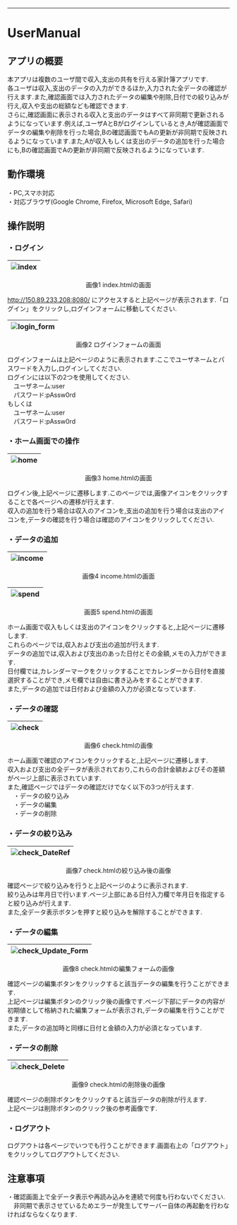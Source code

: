 ---
# UserManual

## アプリの概要

本アプリは複数のユーザ間で収入,支出の共有を行える家計簿アプリです.  
各ユーザは収入,支出のデータの入力ができるほか,入力された全データの確認が行えます.また,確認画面では入力されたデータの編集や削除,日付での絞り込みが行え,収入や支出の総額なども確認できます.  
さらに,確認画面に表示される収入と支出のデータはすべて非同期で更新されるようになっています.例えば,ユーザAとBがログインしているとき,Aが確認画面でデータの編集や削除を行った場合,Bの確認画面でもAの更新が非同期で反映されるようになっています.また,Aが収入もしくは支出のデータの追加を行った場合にも,Bの確認画面でAの更新が非同期で反映されるようになっています.  

## 動作環境

・PC,スマホ対応  
・対応ブラウザ(Google Chrome, Firefox, Microsoft Edge, Safari)  

## 操作説明

### ・ログイン

|![index](https://user-images.githubusercontent.com/56813109/104848302-b201ef80-5927-11eb-9dbb-4455918f73ef.jpg)|
|:-:|

<div style="text-align: center;">
画像1 index.htmlの画面
</div>

http://150.89.233.208:8080/ にアクセスすると上記ページが表示されます.「ログイン」をクリックし,ログインフォームに移動してください.  

|![login_form](https://user-images.githubusercontent.com/56813109/104848331-d1008180-5927-11eb-9f68-7184fa7ac07a.jpg)|
|:-:|

<div style="text-align: center;">
画像2 ログインフォームの画面
</div>

ログインフォームは上記ページのように表示されます.ここでユーザネームとパスワードを入力し,ログインしてください.  
ログインには以下の2つを使用してください.  
　ユーザネーム:user  
　パスワード:pAssw0rd  
もしくは  
　ユーザネーム:user  
　パスワード:pAssw0rd  

### ・ホーム画面での操作

|![home](https://user-images.githubusercontent.com/56813109/104848346-e37abb00-5927-11eb-8beb-5607da77cc4b.jpg)|
|:-:|

<div style="text-align: center;">
画像3 home.htmlの画面
</div>

ログイン後,上記ページに遷移します.このページでは,画像アイコンをクリックすることで各ページへの遷移が行えます.  
収入の追加を行う場合は収入のアイコンを,支出の追加を行う場合は支出のアイコンを,データの確認を行う場合は確認のアイコンをクリックしてください.  

### ・データの追加

|![income](https://user-images.githubusercontent.com/56813109/104848370-fc836c00-5927-11eb-8363-750e7524ae9b.jpg)|
|:-:|

<div style="text-align: center;">
画像4 income.htmlの画面
</div>

|![spend](https://user-images.githubusercontent.com/56813109/104848387-102ed280-5928-11eb-80db-22b9cd6d99fc.jpg)|
|:-:|

<div style="text-align: center;">
画面5 spend.htmlの画面
</div>

ホーム画面で収入もしくは支出のアイコンをクリックすると,上記ページに遷移します.  
これらのページでは,収入および支出の追加が行えます.  
データの追加では,収入および支出のあった日付とその金額,メモの入力ができます.  
日付欄では,カレンダーマークをクリックすることでカレンダーから日付を直接選択することができ,メモ欄では自由に書き込みをすることができます.  
また,データの追加では日付および金額の入力が必須となっています.  

### ・データの確認

|![check](https://user-images.githubusercontent.com/56813109/104848399-1e7cee80-5928-11eb-911b-804a5aff64ae.jpg)|
|:-:|

<div style="text-align: center;">
画像6 check.htmlの画像
</div>

ホーム画面で確認のアイコンをクリックすると,上記ページに遷移します.  
収入および支出の全データが表示されており,これらの合計金額およびその差額がページ上部に表示されています.  
また,確認ページではデータの確認だけでなく以下の3つが行えます.  
　・データの絞り込み  
　・データの編集  
　・データの削除  

### ・データの絞り込み

|![check_DateRef](https://user-images.githubusercontent.com/56813109/104848411-35234580-5928-11eb-9df7-9ca9a681d93e.jpg)|
|:-:|

<div style="text-align: center;">
画像7 check.htmlの絞り込み後の画像
</div>

確認ページで絞り込みを行うと上記ページのように表示されます.  
絞り込みは年月日で行います.ページ上部にある日付入力欄で年月日を指定すると絞り込みが行えます.  
また,全データ表示ボタンを押すと絞り込みを解除することができます.  

### ・データの編集

|![check_Update_Form](https://user-images.githubusercontent.com/56813109/104848432-4409f800-5928-11eb-8126-bc71cf99e35e.jpg)|
|:-:|

<div style="text-align: center;">
画像8 check.htmlの編集フォームの画像
</div>

確認ページの編集ボタンをクリックすると該当データの編集を行うことができます.  
上記ページは編集ボタンのクリック後の画像です.ページ下部にデータの内容が初期値として格納された編集フォームが表示され,データの編集を行うことができます.  
また,データの追加時と同様に日付と金額の入力が必須となっています.  

### ・データの削除

|![check_Delete](https://user-images.githubusercontent.com/56813109/104848447-5c7a1280-5928-11eb-8394-898f72bba498.jpg)|
|:-:|

<div style="text-align: center;">
画像9 check.htmlの削除後の画像
</div>

確認ページの削除ボタンをクリックすると該当データの削除が行えます.  
上記ページは削除ボタンのクリック後の参考画像です.  

### ・ログアウト

ログアウトは各ページでいつでも行うことができます.画面右上の「ログアウト」をクリックしてログアウトしてください.  

## 注意事項

・確認画面上で全データ表示や再読み込みを連続で何度も行わないでください.
　非同期で表示させているためエラーが発生してサーバー自体の再起動を行わなければならなくなります.  



